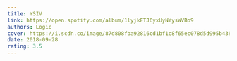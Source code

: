 ```yaml
---
title: YSIV
link: https://open.spotify.com/album/1lyjkFTJ6yxUyNYysWVBo9
authors: Logic
cover: https://i.scdn.co/image/87d808fba92816cd1bf1c8f65ec078d5d995b438
date: 2018-09-28
rating: 3.5
---
```

